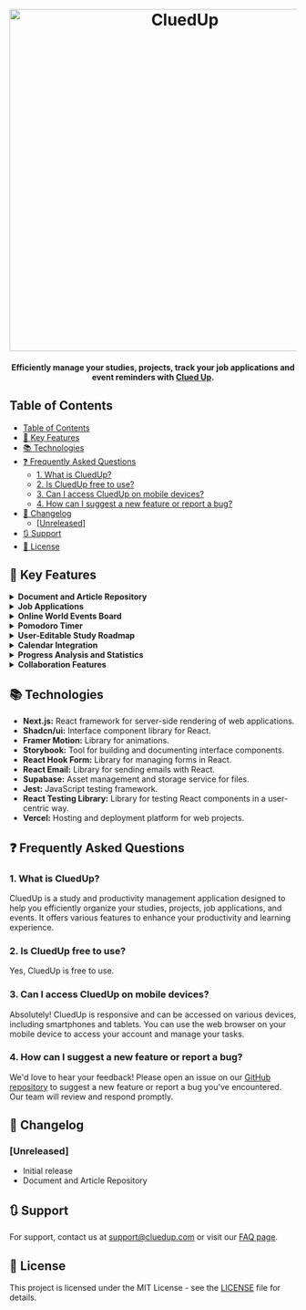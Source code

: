
<h1 align="center">
  <br>
  <a href="http://www.amitmerchant.com/electron-markdownify"><img src="https://github.com/Sellucas/CluedUp/assets/75432770/b166c21d-da1d-4e8c-bf51-5b8616ba2a82" alt="CluedUp" width="600"></a>
</h1>

<h4 align="center">Efficiently manage your studies, projects,  track your job applications and event reminders with <a href="/">Clued Up</a>.</h4>

## Table of Contents
- [Table of Contents](#table-of-contents)
- [🔑 Key Features](#-key-features)
- [📚 Technologies](#-technologies)
- [❓ Frequently Asked Questions](#-frequently-asked-questions)
  - [1. What is CluedUp?](#1-what-is-cluedup)
  - [2. Is CluedUp free to use?](#2-is-cluedup-free-to-use)
  - [3. Can I access CluedUp on mobile devices?](#3-can-i-access-cluedup-on-mobile-devices)
  - [4. How can I suggest a new feature or report a bug?](#4-how-can-i-suggest-a-new-feature-or-report-a-bug)
- [📝 Changelog](#-changelog)
  - [\[Unreleased\]](#unreleased)
- [🔃 Support](#-support)
- [💼 License](#-license)

## 🔑 Key Features

<details><summary><b>Document and Article Repository</b></summary>
• User-friendly interface for storing documents, articles, and relevant study materials. <br>
• Users can add links to various resources, aiding in easy access during their studies. <br>
• Enhance organization by allowing users to categorize materials based on subjects or topics. <br>
• Facilitate efficient retrieval of information by implementing search and filter options.

---
</details>
<details><summary><b>Job Applications</b></summary>
• User-friendly interface for storing documents, articles, and relevant study materials. <br>
• Users can add links to various resources, aiding in easy access during their studies. <br>
• Enhance organization by allowing users to categorize materials based on subjects or topics. <br>
• Facilitate efficient retrieval of information by implementing search and filter options. 

---
</details>
<details><summary><b>Online World Events Board</b></summary>
• A comprehensive dashboard showcasing upcoming events in the tech industry. <br>
• Users gain access to event specifics such as date, hosting organization, schedule, objectives, speakers, and event links. <br>
• Enable users to mark their attendance and receive event reminders. <br>

---
</details>
<details><summary><b>Pomodoro Timer</b></summary>
• Integrate a Pomodoro timer to aid users in managing study sessions effectively. <br>
• Users can set work and break durations according to the Pomodoro technique. <br>
• Timer notifications and statistics provide insights into productivity and focus. <br>

---
</details>
<details><summary><b>User-Editable Study Roadmap</b></summary>
• Feature that allows users to create and edit a personalized study plan. <br>
• Users can outline their learning goals, set milestones, and edit the roadmap as they progress. <br>

---
</details>
<details><summary><b>Calendar Integration</b></summary>
• Enable seamless integration between CluedUp's calendar and popular calendar apps like Google Calendar. <br>
• Synchronize events and deadlines, ensuring users stay updated across platforms. <br>

---
</details>
<details><summary><b>Progress Analysis and Statistics</b></summary>
• Empower users with a visual representation of their study journey through graphs and statistics. <br>
• Display progress over time, showing completed milestones, tasks, and time spent studying. <br>
• Offer insights into app usage patterns to encourage effective study habits. <br>

---
</details>
<details><summary><b>Collaboration Features</b></summary>
• Users can easily share their customized study roadmaps with peers or collaborate on tasks. <br>
• Streamline teamwork by allowing multiple users to contribute to and track shared tasks. <br>
</details>

## 📚 Technologies

- **Next.js:** React framework for server-side rendering of web applications.
- **Shadcn/ui:** Interface component library for React.
- **Framer Motion:** Library for animations.
- **Storybook:** Tool for building and documenting interface components.
- **React Hook Form:** Library for managing forms in React.
- **React Email:** Library for sending emails with React.
- **Supabase:** Asset management and storage service for files.
- **Jest:** JavaScript testing framework.
- **React Testing Library:** Library for testing React components in a user-centric way.
- **Vercel:** Hosting and deployment platform for web projects.

## ❓ Frequently Asked Questions
### 1. What is CluedUp?
CluedUp is a study and productivity management application designed to help you efficiently organize your studies, projects, job applications, and events. It offers various features to enhance your productivity and learning experience.
### 2. Is CluedUp free to use?
Yes, CluedUp is free to use.
### 3. Can I access CluedUp on mobile devices?
Absolutely! CluedUp is responsive and can be accessed on various devices, including smartphones and tablets. You can use the web browser on your mobile device to access your account and manage your tasks.
### 4. How can I suggest a new feature or report a bug?
We'd love to hear your feedback! Please open an issue on our [GitHub repository](https://github.com/your-username/CluedUp/issues) to suggest a new feature or report a bug you've encountered. Our team will review and respond promptly.
## 📝 Changelog
### [Unreleased]
- Initial release
- Document and Article Repository
## 🔃 Support

For support, contact us at support@cluedup.com or visit our [FAQ page](https://cluedup.com/faq).

## 💼 License

This project is licensed under the MIT License - see the [LICENSE](LICENSE) file for details.